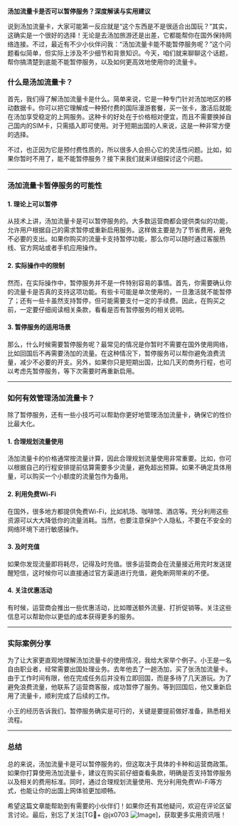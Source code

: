 **汤加流量卡是否可以暂停服务？深度解读与实用建议**

说到汤加流量卡，大家可能第一反应就是“这个东西是不是很适合出国玩？”其实，这确实是一个很好的选择！无论是去汤加旅游还是出差，它都能帮你在国外保持网络连接。不过，最近有不少小伙伴问我：“汤加流量卡能不能暂停服务呢？”这个问题看似简单，但实际上涉及不少细节和背景知识。今天，咱们就来聊聊这个话题，帮你搞清楚到底能不能暂停服务，以及如何更高效地使用你的流量卡。

### 什么是汤加流量卡？

首先，我们得了解汤加流量卡是什么。简单来说，它是一种专门针对汤加地区的移动数据卡。你可以把它理解成一种预付费的国际漫游套餐，买一张卡，激活后就能在汤加享受稳定的上网服务。这种卡的好处在于价格相对便宜，而且不需要换掉自己国内的SIM卡，只需插入即可使用。对于短期出国的人来说，这是一种非常方便的选择。

不过，也正因为它是预付费性质的，所以很多人会担心它的灵活性问题。比如，如果你暂时不用了，能不能暂停服务？接下来我们就来详细探讨这个问题。

---

### 汤加流量卡暂停服务的可能性

#### 1. **理论上可以暂停**
从技术上讲，汤加流量卡是可以暂停服务的。大多数运营商都会提供类似的功能，允许用户根据自己的需求暂停或重新启用服务。这样做主要是为了节省费用，避免不必要的支出。如果你购买的流量卡支持暂停功能，那么你可以随时通过客服热线、官方网站或者手机应用操作。

#### 2. **实际操作中的限制**
然而，在实际操作中，暂停服务并不是一件特别容易的事情。首先，你需要确认你的流量卡是否真的支持这项功能。有些卡可能是单次使用的，一旦激活就不能暂停了；还有一些卡虽然支持暂停，但可能需要支付一定的手续费。因此，在购买之前，一定要仔细阅读相关条款，看看是否有暂停服务的相关说明。

#### 3. **暂停服务的适用场景**
那么，什么时候需要暂停服务呢？最常见的情况是你暂时不需要在国外使用网络，比如回国后不再需要汤加的流量。在这种情况下，暂停服务可以帮你避免浪费流量，减少不必要的开支。另外，如果你只是短期出国，比如几天的商务行程，也可以考虑先暂停服务，等下次需要时再重新启用。

---

### 如何有效管理汤加流量卡？

除了暂停服务，还有一些小技巧可以帮助你更好地管理汤加流量卡，确保它的性价比最大化。

#### 1. **合理规划流量使用**
汤加流量卡的价格通常按流量计算，因此合理规划流量使用非常重要。比如，你可以根据自己的行程安排提前估算需要多少流量，避免超出预算。如果不确定具体用量，可以购买一个小额度的流量包作为备用。

#### 2. **利用免费Wi-Fi**
在国外，很多地方都提供免费Wi-Fi，比如机场、咖啡馆、酒店等。充分利用这些资源可以大大降低你的流量消耗。当然，也要注意保护个人隐私，不要在不安全的网络环境下进行敏感操作。

#### 3. **及时充值**
如果你发现流量即将耗尽，记得及时充值。很多运营商会在流量接近用完时发送提醒短信，这时候你可以直接通过官方渠道进行充值，避免断网带来的不便。

#### 4. **关注优惠活动**
有时候，运营商会推出一些优惠活动，比如赠送额外流量、打折促销等。关注这些信息可以帮助你以更低的成本获得更多的服务。

---

### 实际案例分享

为了让大家更直观地理解汤加流量卡的使用情况，我给大家举个例子。小王是一名自由职业者，经常需要出国处理业务。去年他去了一趟汤加，买了张汤加流量卡。由于工作时间有限，他在完成任务后并没有立即回国，而是多待了几天游玩。为了避免浪费流量，他联系了运营商客服，成功暂停了服务。等到回国后，他又重新启用了流量卡，顺利完成了后续的工作。

小王的经历告诉我们，暂停服务确实是可行的，关键是要提前做好准备，熟悉相关流程。

---

### 总结

总的来说，汤加流量卡是可以暂停服务的，但这取决于具体的卡种和运营商政策。如果你打算使用汤加流量卡，建议在购买前仔细查看条款，明确是否支持暂停服务以及相关的费用标准。同时，通过合理规划流量使用、充分利用免费Wi-Fi等方式，也能让你的出国上网体验更加顺畅。

希望这篇文章能帮助到有需要的小伙伴们！如果你还有其他疑问，欢迎在评论区留言讨论。最后，别忘了关注[TG💪+ @jx0703 ![Image](https://github.com/user-attachments/assets/dbca1d08-cadb-493c-b0ec-ad6f7a83f270)]，获取更多实用资讯哦！